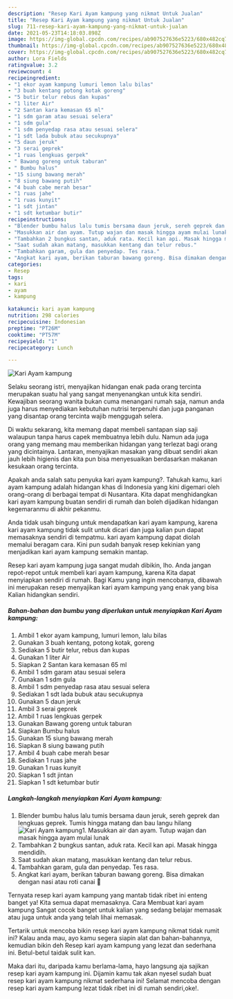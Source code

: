 ```yaml
---
description: "Resep Kari Ayam kampung yang nikmat Untuk Jualan"
title: "Resep Kari Ayam kampung yang nikmat Untuk Jualan"
slug: 711-resep-kari-ayam-kampung-yang-nikmat-untuk-jualan
date: 2021-05-23T14:18:03.898Z
image: https://img-global.cpcdn.com/recipes/ab907527636e5223/680x482cq70/kari-ayam-kampung-foto-resep-utama.jpg
thumbnail: https://img-global.cpcdn.com/recipes/ab907527636e5223/680x482cq70/kari-ayam-kampung-foto-resep-utama.jpg
cover: https://img-global.cpcdn.com/recipes/ab907527636e5223/680x482cq70/kari-ayam-kampung-foto-resep-utama.jpg
author: Lora Fields
ratingvalue: 3.2
reviewcount: 4
recipeingredient:
- "1 ekor ayam kampung lumuri lemon lalu bilas"
- "3 buah kentang potong kotak goreng"
- "5 butir telur rebus dan kupas"
- "1 liter Air"
- "2 Santan kara kemasan 65 ml"
- "1 sdm garam atau sesuai selera"
- "1 sdm gula"
- "1 sdm penyedap rasa atau sesuai selera"
- "1 sdt lada bubuk atau secukupnya"
- "5 daun jeruk"
- "3 serai geprek"
- "1 ruas lengkuas gerpek"
- " Bawang goreng untuk taburan"
- " Bumbu halus"
- "15 siung bawang merah"
- "8 siung bawang putih"
- "4 buah cabe merah besar"
- "1 ruas jahe"
- "1 ruas kunyit"
- "1 sdt jintan"
- "1 sdt ketumbar butir"
recipeinstructions:
- "Blender bumbu halus lalu tumis bersama daun jeruk, sereh geprek dan lengkuas geprek. Tumis hingga matang dan bau langu hilang"
- "Masukkan air dan ayam. Tutup wajan dan masak hingga ayam mulai lunak"
- "Tambahkan 2 bungkus santan, aduk rata. Kecil kan api. Masak hingga mendidih."
- "Saat sudah akan matang, masukkan kentang dan telur rebus."
- "Tambahkan garam, gula dan penyedap. Tes rasa."
- "Angkat kari ayam, berikan taburan bawang goreng. Bisa dimakan dengan nasi atau roti canai 🤗"
categories:
- Resep
tags:
- kari
- ayam
- kampung

katakunci: kari ayam kampung 
nutrition: 298 calories
recipecuisine: Indonesian
preptime: "PT26M"
cooktime: "PT57M"
recipeyield: "1"
recipecategory: Lunch

---
```



![Kari Ayam kampung](https://img-global.cpcdn.com/recipes/ab907527636e5223/680x482cq70/kari-ayam-kampung-foto-resep-utama.jpg)

Selaku seorang istri, menyajikan hidangan enak pada orang tercinta merupakan suatu hal yang sangat menyenangkan untuk kita sendiri. Kewajiban seorang  wanita bukan cuma menangani rumah saja, namun anda juga harus menyediakan kebutuhan nutrisi terpenuhi dan juga panganan yang disantap orang tercinta wajib menggugah selera.

Di waktu  sekarang, kita memang dapat membeli santapan siap saji walaupun tanpa harus capek membuatnya lebih dulu. Namun ada juga orang yang memang mau memberikan hidangan yang terlezat bagi orang yang dicintainya. Lantaran, menyajikan masakan yang dibuat sendiri akan jauh lebih higienis dan kita pun bisa menyesuaikan berdasarkan makanan kesukaan orang tercinta. 



Apakah anda salah satu penyuka kari ayam kampung?. Tahukah kamu, kari ayam kampung adalah hidangan khas di Indonesia yang kini digemari oleh orang-orang di berbagai tempat di Nusantara. Kita dapat menghidangkan kari ayam kampung buatan sendiri di rumah dan boleh dijadikan hidangan kegemaranmu di akhir pekanmu.

Anda tidak usah bingung untuk mendapatkan kari ayam kampung, karena kari ayam kampung tidak sulit untuk dicari dan juga kalian pun dapat memasaknya sendiri di tempatmu. kari ayam kampung dapat diolah memalui beragam cara. Kini pun sudah banyak resep kekinian yang menjadikan kari ayam kampung semakin mantap.

Resep kari ayam kampung juga sangat mudah dibikin, lho. Anda jangan repot-repot untuk membeli kari ayam kampung, karena Kita dapat menyiapkan sendiri di rumah. Bagi Kamu yang ingin mencobanya, dibawah ini merupakan resep menyajikan kari ayam kampung yang enak yang bisa Kalian hidangkan sendiri.

<!--inarticleads1-->

##### Bahan-bahan dan bumbu yang diperlukan untuk menyiapkan Kari Ayam kampung:

1. Ambil 1 ekor ayam kampung, lumuri lemon, lalu bilas
1. Gunakan 3 buah kentang, potong kotak, goreng
1. Sediakan 5 butir telur, rebus dan kupas
1. Gunakan 1 liter Air
1. Siapkan 2 Santan kara kemasan 65 ml
1. Ambil 1 sdm garam atau sesuai selera
1. Gunakan 1 sdm gula
1. Ambil 1 sdm penyedap rasa atau sesuai selera
1. Sediakan 1 sdt lada bubuk atau secukupnya
1. Gunakan 5 daun jeruk
1. Ambil 3 serai geprek
1. Ambil 1 ruas lengkuas gerpek
1. Gunakan  Bawang goreng untuk taburan
1. Siapkan  Bumbu halus
1. Gunakan 15 siung bawang merah
1. Siapkan 8 siung bawang putih
1. Ambil 4 buah cabe merah besar
1. Sediakan 1 ruas jahe
1. Gunakan 1 ruas kunyit
1. Siapkan 1 sdt jintan
1. Siapkan 1 sdt ketumbar butir




<!--inarticleads2-->

##### Langkah-langkah menyiapkan Kari Ayam kampung:

1. Blender bumbu halus lalu tumis bersama daun jeruk, sereh geprek dan lengkuas geprek. Tumis hingga matang dan bau langu hilang
<img src="https://img-global.cpcdn.com/steps/2b54ac2af99566be/160x128cq70/kari-ayam-kampung-langkah-memasak-1-foto.jpg" alt="Kari Ayam kampung">1. Masukkan air dan ayam. Tutup wajan dan masak hingga ayam mulai lunak
1. Tambahkan 2 bungkus santan, aduk rata. Kecil kan api. Masak hingga mendidih.
1. Saat sudah akan matang, masukkan kentang dan telur rebus.
1. Tambahkan garam, gula dan penyedap. Tes rasa.
1. Angkat kari ayam, berikan taburan bawang goreng. Bisa dimakan dengan nasi atau roti canai 🤗




Ternyata resep kari ayam kampung yang mantab tidak ribet ini enteng banget ya! Kita semua dapat memasaknya. Cara Membuat kari ayam kampung Sangat cocok banget untuk kalian yang sedang belajar memasak atau juga untuk anda yang telah lihai memasak.

Tertarik untuk mencoba bikin resep kari ayam kampung nikmat tidak rumit ini? Kalau anda mau, ayo kamu segera siapin alat dan bahan-bahannya, kemudian bikin deh Resep kari ayam kampung yang lezat dan sederhana ini. Betul-betul taidak sulit kan. 

Maka dari itu, daripada kamu berlama-lama, hayo langsung aja sajikan resep kari ayam kampung ini. Dijamin kamu tak akan nyesel sudah buat resep kari ayam kampung nikmat sederhana ini! Selamat mencoba dengan resep kari ayam kampung lezat tidak ribet ini di rumah sendiri,oke!.

